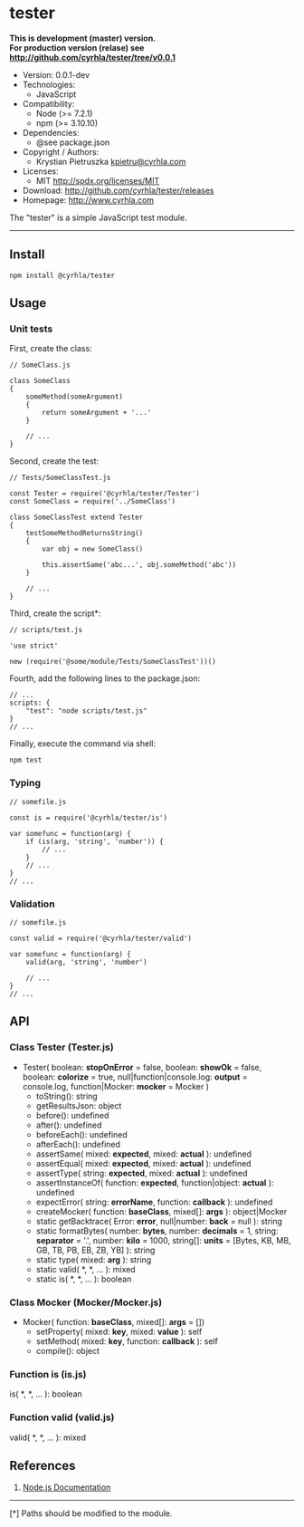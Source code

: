 tester
======
**This is development (master) version.<br> For production version (relase) see
<http://github.com/cyrhla/tester/tree/v0.0.1>**
- Version: 0.0.1-dev
- Technologies:
  - JavaScript
- Compatibility:
  - Node (>= 7.2.1)
  - npm (>= 3.10.10)
- Dependencies:
  - @see package.json
- Copyright / Authors:
  - Krystian Pietruszka <kpietru@cyrhla.com>
- Licenses:
  - MIT <http://spdx.org/licenses/MIT>
- Download: <http://github.com/cyrhla/tester/releases>
- Homepage: <http://www.cyrhla.com>

The "tester" is a simple JavaScript test module.
________________________________________________

Install
-------

    npm install @cyrhla/tester

Usage
-----

### Unit tests

First, create the class:

    // SomeClass.js

    class SomeClass
    {
        someMethod(someArgument)
        {
            return someArgument + '...'
        }

        // ...
    }

Second, create the test:

    // Tests/SomeClassTest.js

    const Tester = require('@cyrhla/tester/Tester')
    const SomeClass = require('../SomeClass')

    class SomeClassTest extend Tester
    {
        testSomeMethodReturnsString()
        {
            var obj = new SomeClass()

            this.assertSame('abc...', obj.someMethod('abc'))
        }

        // ...
    }

Third, create the script*:

    // scripts/test.js

    'use strict'

    new (require('@some/module/Tests/SomeClassTest'))()

Fourth, add the following lines to the package.json:

    // ...
    scripts: {
        "test": "node scripts/test.js"
    }
    // ...

Finally, execute the command via shell:

    npm test

### Typing

    // somefile.js

    const is = require('@cyrhla/tester/is')

    var somefunc = function(arg) {
        if (is(arg, 'string', 'number')) {
            // ...
        }
        // ...
    }
    // ...

### Validation

    // somefile.js

    const valid = require('@cyrhla/tester/valid')

    var somefunc = function(arg) {
        valid(arg, 'string', 'number')

        // ...
    }
    // ...

API
---

### Class Tester (Tester.js)

- Tester( boolean: __stopOnError__ = false, boolean: __showOk__ = false, boolean: __colorize__ = true, null|function|console.log: __output__ = console.log, function|Mocker: __mocker__ = Mocker )
  - toString(): string
  - getResultsJson: object
  - before(): undefined
  - after(): undefined
  - beforeEach(): undefined
  - afterEach(): undefined
  - assertSame( mixed: __expected__, mixed: __actual__ ): undefined
  - assertEqual( mixed: __expected__, mixed: __actual__ ): undefined
  - assertType( string: __expected__, mixed: __actual__ ): undefined
  - assertInstanceOf( function: __expected__, function|object: __actual__ ): undefined
  - expectError( string: __errorName__, function: __callback__ ): undefined
  - createMocker( function: __baseClass__, mixed[]: __args__ ): object|Mocker
  - static getBacktrace( Error: __error__, null|number: __back__ = null ): string
  - static formatBytes( number: __bytes__, number: __decimals__ = 1, string: __separator__ = '.', number: __kilo__ = 1000, string[]: __units__ = [Bytes, KB, MB, GB, TB, PB, EB, ZB, YB] ): string
  - static type( mixed: __arg__ ): string
  - static valid( *, *, ... ): mixed
  - static is( *, *, ... ): boolean

### Class Mocker (Mocker/Mocker.js)

- Mocker( function: __baseClass__, mixed[]: __args__ = [])
  - setProperty( mixed: __key__, mixed: __value__ ): self
  - setMethod( mixed: __key__, function: __callback__ ): self
  - compile(): object

### Function is (is.js)

is( *, *, ... ): boolean

### Function valid (valid.js)

valid( *, *, ... ): mixed

References
----------

1. [Node.js Documentation][1]

[1]: http://nodejs.org/api/modules.html

___________________________________________
[*] Paths should be modified to the module.
